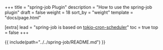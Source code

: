 +++
title = "spring-job Plugin"
description = "How to use the spring-job plugin"
draft = false
weight = 18
sort_by = "weight"
template = "docs/page.html"

[extra]
lead = "spring-job is based on <a href='https://github.com/mvniekerk/tokio-cron-scheduler' target='_blank'>tokio-cron-scheduler</a>"
toc = true
top = false
+++

{{ include(path="../../spring-job/README.md") }}